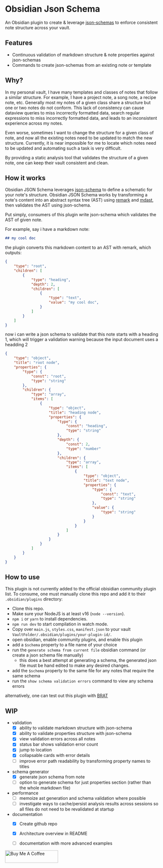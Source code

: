 # Obsidian Json Schema

An Obsidian plugin to create & leverage [json-schemas](https://json-schema.org/) to enforce consistent note structure across your vault.

## Features

- Continuous validation of markdown structure & note properties against json-schemas
- Commands to create json-schemas from an existing note or template

## Why?

In my personal vault, I have many templates and classes of notes that follow a similar structure. For example, I have a project note, a song note, a recipe note, etc. Generally most my notes of a given class share a structure but one or two notes do not conform. This lack of consistency can cause dataview queries to miss incorrectly formatted data, search regular expressions to miss incorrectly formatted data, and leads to an inconsistent experience across my notes.

Even worse, sometimes I want to change the structure for a given class of note, and now all the existing notes need to be updated to match the new structure. Currently, it is near impossible for me to locate which notes need to be updated and automating such a task is very difficult.

By providing a static analysis tool that validates the structure of a given note, one can keep their vault consistent and clean.

## How it works

Obsidian JSON Schema leverages [json-schema](https://json-schema.org/) to define a schematic for your note's structure. Obsidian JSON Schema works by transforming a note's content into an abstract syntax tree (AST) using [remark](https://github.com/remarkjs/remark) and [mdast](https://github.com/syntax-tree/mdast), then validates the AST using json-schema. 

Put simply, consumers of this plugin write json-schema which validates the AST of given note.

For example, say i have a markdown note:

```markdown
## my cool doc
```

the plugin converts this markdown content to an AST with remark, which outputs:

```json
{
    "type": "root",
    "children": [
        {
            "type": "heading",
            "depth": 2,
            "children": [
                {
                    "type": "text",
                    "value": "my cool doc",
                }
            ]
        }
    ]
}
```

now i can write a json schema to validate that this note starts with a heading 1, which will trigger a validation warning because the input document uses a headding 2 

```json
{
    "type": "object",
    "title": "root node",
    "properties": {
        "type": {
            "const": "root",
            "type": "string"
        },
        "children": {
            "type": "array",
            "items": [
                {
                    "type": "object",
                    "title": "heading node",
                    "properties": {
                        "type": {
                            "const": "heading",
                            "type": "string"
                        },
                        "depth": {
                            "const": 2,
                            "type": "number"
                        },
                        "children": {
                            "type": "array",
                            "items": [
                                {
                                    "type": "object",
                                    "title": "text node",
                                    "properties": {
                                        "type": {
                                            "const": "text",
                                            "type": "string"
                                        },
                                        "value": {
                                            "type": "string"
                                        }
                                    }
                                }
                            ]
                        }
                    }
                }
            ]
        }
    }
}
```

## How to use

This plugin is not currently added to the official obisidian community plugin list. To consume, one must manually clone this repo and add it to their `.obsidian/plugins` directory:

- Clone this repo.
- Make sure your NodeJS is at least v16 (`node --version`).
- `npm i` or `yarn` to install dependencies.
- `npm run dev` to start compilation in watch mode.
- Copy over `main.js`, `styles.css`, `manifest.json` to your vault `VaultFolder/.obsidian/plugins/your-plugin-id/`.
- open obsidian, enable community plugins, and enable this plugin
- add a `$schema` property to a file name of your choice
- run the `generate schema from current file` obsidian command (or create a json schema file manually)
  - this does a best attempt at generating a schema, the generated json file must be hand edited to make any desired changes.
- add the `$schema` property to the same file for any notes that require the same schema
- run the `show schema validation errors` command to view any schema errors

alternatively, one can test out this plugin with [BRAT](https://github.com/TfTHacker/obsidian42-brat)

## WIP
- validation
  - [x] ability to validate markdown structure with json-schema
  - [x] ability to validate properties structure with json-schema
  - [x] view validation errors across all notes
  - [x] status bar shows validation error count
  - [x] jump to location
  - [x] collapsable cards with error details
  - [ ] improve error path readability by transforming property names to titles
- schema generator 
  - [x] generate json schema from note
  - [ ] option to generate schema for just properties section (rather than the whole markdown file)
- performance
  - [ ] memoize ast generation and schema validation where possible
  - [ ] investigate ways to cache/persist analysis results across sessions so all files do not need to be revalidated at startup
- documentation
  - [x] Create github repo
  - [x] Architecture overview in README
  - [ ] documentation with more advanced examples


<a href="https://www.buymeacoffee.com/davemarne" target="_blank"><img src="https://cdn.buymeacoffee.com/buttons/default-orange.png" alt="Buy Me A Coffee" height="41" width="174"></a>